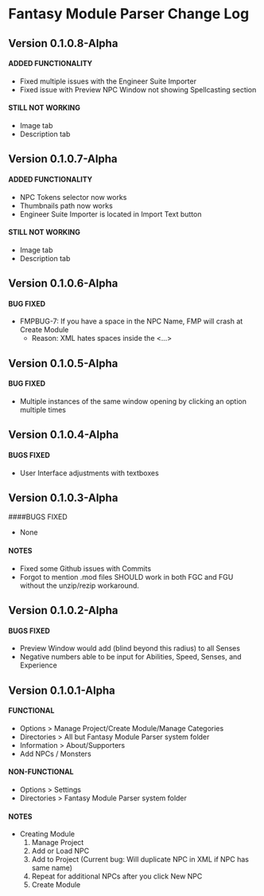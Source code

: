 # Fantasy Module Parser Change Log
## Version 0.1.0.8-Alpha
#### ADDED FUNCTIONALITY
- Fixed multiple issues with the Engineer Suite Importer
- Fixed issue with Preview NPC Window not showing Spellcasting section
#### STILL NOT WORKING
- Image tab
- Description tab
## Version 0.1.0.7-Alpha
#### ADDED FUNCTIONALITY
- NPC Tokens selector now works
- Thumbnails path now works
- Engineer Suite Importer is located in Import Text button
#### STILL NOT WORKING
- Image tab
- Description tab
## Version 0.1.0.6-Alpha
#### BUG FIXED
- FMPBUG-7: If you have a space in the NPC Name, FMP will crash at Create Module
  - Reason: XML hates spaces inside the <...>
## Version 0.1.0.5-Alpha
#### BUG FIXED
- Multiple instances of the same window opening by clicking an option multiple times
## Version 0.1.0.4-Alpha
#### BUGS FIXED
- User Interface adjustments with textboxes
## Version 0.1.0.3-Alpha
####BUGS FIXED
- None
#### NOTES
- Fixed some Github issues with Commits
- Forgot to mention .mod files SHOULD work in both FGC and FGU without the unzip/rezip workaround.
## Version 0.1.0.2-Alpha
#### BUGS FIXED
- Preview Window would add (blind beyond this radius) to all Senses
- Negative numbers able to be input for Abilities, Speed, Senses, and Experience
## Version 0.1.0.1-Alpha
#### FUNCTIONAL
- Options > Manage Project/Create Module/Manage Categories
- Directories > All but Fantasy Module Parser system folder
- Information > About/Supporters
- Add NPCs / Monsters
#### NON-FUNCTIONAL
- Options > Settings
- Directories > Fantasy Module Parser system folder
#### NOTES
- Creating Module
  1) Manage Project
  2) Add or Load NPC
  3) Add to Project (Current bug: Will duplicate NPC in XML if NPC has same name)
  4) Repeat for additional NPCs after you click New NPC
  5) Create Module
